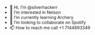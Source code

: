 - 👋 Hi, I’m @silverhackerr
- 👀 I’m interested in Nelson
- 🌱 I’m currently learning Archery
- 💞️ I’m looking to collaborate on Spotify
- 📫 How to reach me call +1 7144893349

<!---
silverhackerr/silverhackerr is a ✨ special ✨ repository because its `README.md` (this file) appears on your GitHub profile.
You can click the Preview link to take a look at your changes.
--->
